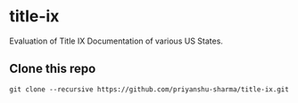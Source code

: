 # title-ix
Evaluation of Title IX Documentation of various US States.

## Clone this repo

```
git clone --recursive https://github.com/priyanshu-sharma/title-ix.git
```